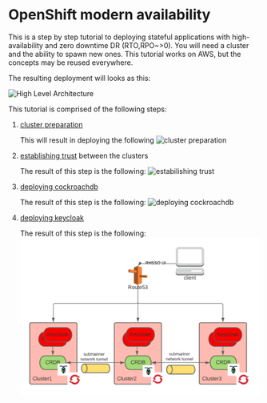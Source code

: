 # OpenShift modern availability

This is a step by step tutorial to deploying stateful applications with high-availability and zero downtime DR (RTO,RPO~>0).
You will need a cluster and the ability to spawn new ones.
This tutorial works on AWS, but the concepts may be reused everywhere.

The resulting deployment will looks as this:

![High Level Architecture](./media/high-level-architecture.png)

This tutorial is comprised of the following steps:

1. [cluster preparation](./cluster-preparation.md)

   This will result in deploying the following
   ![cluster preparation](./media/Submariner.png)

2. [establishing trust](./establishing-trust.md) between the clusters

    The result of this step is the following:
    ![estabilishing trust](./media/Vault.png)

3. [deploying cockroachdb](./cockroachdb.md)

    The result of this step is the following:
    ![deploying cockroachdb](./media/CRDB.png)

4. [deploying keycloak](./keycloak.md)

    The result of this step is the following:
    ![deploying keycloak](./media/keycloak.png)
